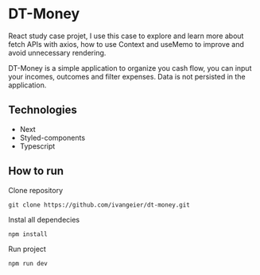 # DT-Money

React study case projet, I use this case to explore and learn more about fetch APIs with axios, how to use Context and useMemo to improve and avoid unnecessary rendering.

DT-Money is a simple application to organize you cash flow, you can input your incomes, outcomes and filter expenses. Data is not persisted in the application.

## Technologies

- Next
- Styled-components
- Typescript

## How to run

Clone repository

```
git clone https://github.com/ivangeier/dt-money.git
```

Instal all dependecies
````
npm install
````

Run project
````
npm run dev
````
